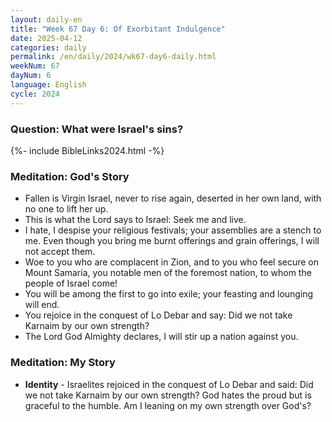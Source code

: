 ```yaml
---
layout: daily-en
title: "Week 67 Day 6: Of Exorbitant Indulgence"
date: 2025-04-12
categories: daily
permalink: /en/daily/2024/wk67-day6-daily.html
weekNum: 67
dayNum: 6
language: English
cycle: 2024
---
```


### Question: What were Israel's sins? 
{%- include BibleLinks2024.html -%}

### Meditation: God's Story   
+ Fallen is Virgin Israel, never to rise again, deserted in her own land, with no one to lift her up. 
+ This is what the Lord says to Israel: Seek me and live. 
+ I hate, I despise your religious festivals; your assemblies are a stench to me. Even though you bring me burnt offerings and grain offerings, I will not accept them. 
+ Woe to you who are complacent in Zion, and to you who feel secure on Mount Samaria, you notable men of the foremost nation, to whom the people of Israel come! 
+ You will be among the first to go into exile; your feasting and lounging will end. 
+ You rejoice in the conquest of Lo Debar and say: Did we not take Karnaim by our own strength? 
+ The Lord God Almighty declares, I will stir up a nation against you. 

### Meditation: My Story   
+ **Identity** - Israelites rejoiced in the conquest of Lo Debar and said: Did we not take Karnaim by our own strength? God hates the proud but is graceful to the humble. Am I leaning on my own strength over God's? 
